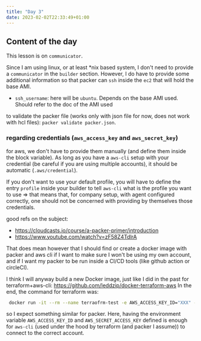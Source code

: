 ```yaml
---
title: "Day 3"
date: 2023-02-02T22:33:49+01:00
---
```


## Content of the day

This lesson is on `communicator`.

Since I am using linux, or at least *nix based system, I don't need to provide a `communicator` in the
`builder` section. However, I do have to provide some additional information so that packer can `ssh` inside the
`ec2` that will hold the base AMI.

* `ssh_username`: here will be `ubuntu`. Depends on the base AMI used. Should refer to the doc of the AMI used

to validate the packer file (works only with json file for now, does not work with hcl files): `packer validate packer.json`.

### regarding credentials (`aws_access_key` and `aws_secret_key`)

for aws, we don't have to provide them manually (and define them inside the block variable).
As long as you have a `aws-cli` setup with your credential (be careful if you are using multiple accounts),
it should be automatic (`.aws/credential`).

If you don't want to use your default profile, you will have to define the entry `profile` inside your builder
to tell `aws-cli` what is the profile you want to use => that means that, for company setup, with agent configured
correctly, one should not be concerned with providing by themselves those credentials.

good refs on the subject: 

* https://cloudcasts.io/course/a-packer-primer/introduction
* https://www.youtube.com/watch?v=zF58Z4TdlrA

That does mean however that I should find or create a docker image with packer and aws cli if I want to 
make sure I won't be using my own account, and if I want my packer to be run inside a CI/CD tools (like github 
action or circleCI). 

I think I will anyway build a new Docker image, just like I did in the past for terraform+aws-cli: https://github.com/leddzip/docker-terraform-aws
In the end, the command for terraform was:
```bash
 docker run -it --rm --name terraofrm-test -e AWS_ACCESS_KEY_ID="XXX" -e AWS_SECRET_ACCESS_KEY="YYY" -v "$(pwd):/workdir" leddzip/bash-terraform-aws:local-0.1.1
```

so I expect something similar for packer. Here, having the environment variable `AWS_ACCESS_KEY_ID` and `AWS_SECRET_ACCESS_KEY`
defined is enough for `aws-cli` (used under the hood by terraform (and packer I assume)) to connect to the correct account.
